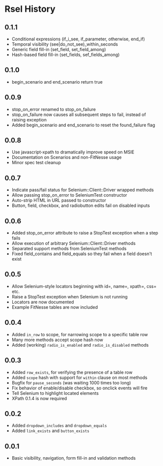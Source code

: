 Rsel History
============

0.1.1
-----

- Conditional expressions (if_i_see, if_parameter, otherwise, end_if)
- Temporal visibility (see|do_not_see)_within_seconds
- Generic field fill-in (set_field, set_field_among)
- Hash-based field fill-in (set_fields, sef_fields_among)


0.1.0
-----

- begin_scenario and end_scenario return true


0.0.9
-----

- stop_on_error renamed to stop_on_failure
- stop_on_failure now causes all subsequent steps to fail, instead of raising exception
- Added begin_scenario and end_scenario to reset the found_failure flag


0.0.8
-----

- Use javascript-xpath to dramatically improve speed on MSIE
- Documentation on Scenarios and non-FitNesse usage
- Minor spec test cleanup


0.0.7
-----

- Indicate pass/fail status for Selenium::Client::Driver wrapped methods
- Allow passing stop_on_error to SeleniumTest constructor
- Auto-strip HTML in URL passed to constructor
- Button, field, checkbox, and radiobutton edits fail on disabled inputs


0.0.6
-----

- Added stop_on_error attribute to raise a StopTest exception when a step fails
- Allow execution of arbitrary Selenium::Client::Driver methods
- Separated support methods from SeleniumTest methods
- Fixed field_contains and field_equals so they fail when a field doesn't exist


0.0.5
-----

- Allow Selenium-style locators beginning with id=, name=, xpath=, css= etc.
- Raise a StopTest exception when Selenium is not running
- Locators are now documented
- Example FitNesse tables are now included


0.0.4
-----

- Added `in_row` to scope, for narrowing scope to a specific table row
- Many more methods accept scope hash now
- Added (working) `radio_is_enabled` and `radio_is_disabled` methods


0.0.3
-----

- Added `row_exists`, for verifying the presence of a table row
- Added `scope` hash with support for `within` clause on most methods
- Bugfix for `pause_seconds` (was waiting 1000 times too long)
- Fix behavior of enable/disable checkbox, so onclick events will fire
- Tell Selenium to highlight located elements
- XPath 0.1.4 is now required


0.0.2
-----

- Added `dropdown_includes` and `dropdown_equals`
- Added `link_exists` and `button_exists`


0.0.1
-----

- Basic visibility, navigation, form fill-in and validation methods

